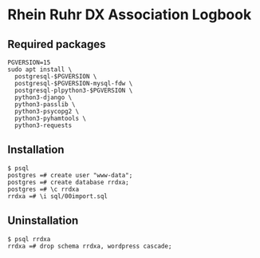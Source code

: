 Rhein Ruhr DX Association Logbook
=================================

## Required packages

```
PGVERSION=15
sudo apt install \
  postgresql-$PGVERSION \
  postgresql-$PGVERSION-mysql-fdw \
  postgresql-plpython3-$PGVERSION \
  python3-django \
  python3-passlib \
  python3-psycopg2 \
  python3-pyhamtools \
  python3-requests
```

## Installation

```
$ psql
postgres =# create user "www-data";
postgres =# create database rrdxa;
postgres =# \c rrdxa
rrdxa =# \i sql/00import.sql
```

## Uninstallation

```
$ psql rrdxa
rrdxa =# drop schema rrdxa, wordpress cascade;
```
